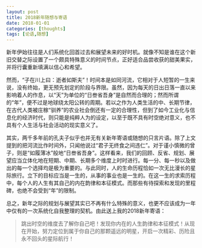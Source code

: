 ```yaml
---
layout: post
title: 2018新年随想与寄语
date: 2018-01-01
categories: [thoughts]
tags: [论语,随想]
---
```


新年伊始往往是人们系统化回首过去和展望未来的好时机。就像不知是谁在这个新旧交替之际设置了一个颇具特殊意义的时间节点，正好适合品尝收获的甜美果实，并将行囊重新填满以信心和希望。

然而，“子在川上曰：逝者如斯夫”！时间本是如同河流，它相对于人短暂的一生来说，没有终始，更无预先划定的阶段与界限。虽然，因为每天的日出日落一直以来影响着人的作息，以“天”为单位的“日叁省吾身”是自然而合理的；然而所谓的“年”，便不过是地球绕太阳公转的周期。若以之作为人类生活的中、长期节律，在古代人类被庄稼“驯养”的农业社会倒还有一定的合理性，但到了如今工业化与信息化的经济时代，则只能是纯粹人为的设定，以至于既不具有时空绝对意义，也不具有个人生活与社会活动的现实意义了。

其实，两千多年前的孔夫子似乎也并无有关新年寄语或随想的只言片语。除了上文提到的把河流比作时间外，只闻他说过“君子无终食之间违仁”。对于谨小慎微的曾子，则是“如履薄冰”般地“日叁省吾身”。这样看来，我们的回顾、反省、规划、展望应当立体化地在短期、中期、长期多个维度上时时进行。每一分、每一秒以及做出的每一个选择均是极为重要的。与此同时，人的生命历程恰如一次无比漫长的星际旅行。立下的目标应当是一生的，从事的事业也是一生的。在这一生的求索历程中，每个人的人生有其自己的内在韵律和本征模式。而那些有待探索和发现的里程碑，也绝不会受到“年”的限制。

总之，新年之际的规划与展望其实已不再有什么特殊的意义，也更不应该成为一年中仅有的一次系统化自我整理的契机。由此送上我的2018新年寄语：

> 跳出时空的维度去了解你自己吧！发现你内在的人生韵律和本征模式！从现在开始，努力定位到属于你自己的那颗遥远的明星，开启一次精彩、历险且永不回头的星际航行！
